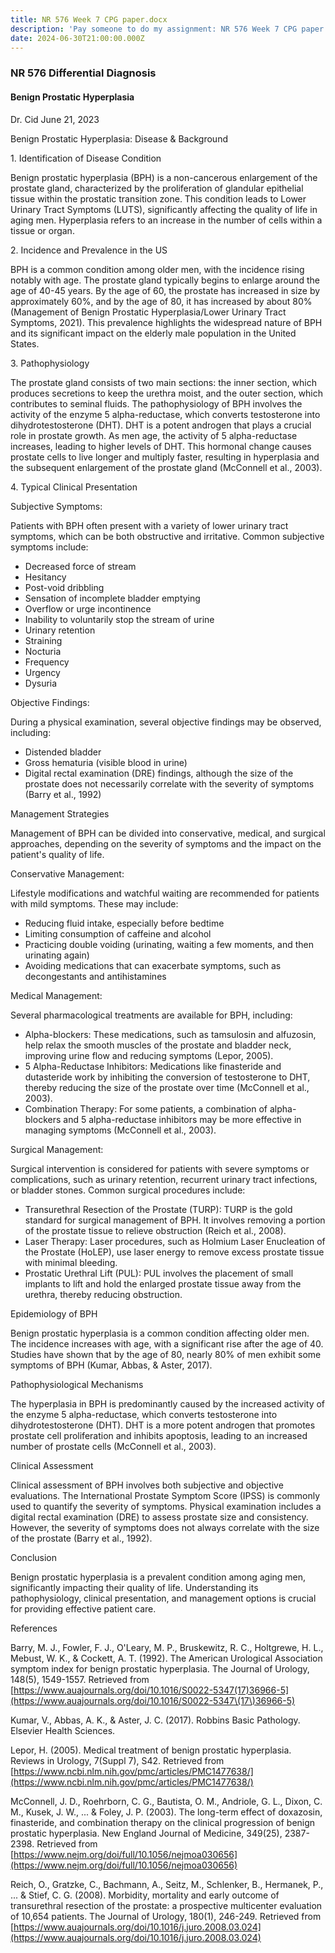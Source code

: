 ```yaml
---
title: NR 576 Week 7 CPG paper.docx
description: 'Pay someone to do my assignment: NR 576 Week 7 CPG paper'
date: 2024-06-30T21:00:00.000Z
---
```


### NR 576 Differential Diagnosis

#### Benign Prostatic Hyperplasia

Dr. Cid
June 21, 2023

Benign Prostatic Hyperplasia: Disease & Background

1\. Identification of Disease Condition

Benign prostatic hyperplasia (BPH) is a non-cancerous enlargement of the prostate gland, characterized by the proliferation of glandular epithelial tissue within the prostatic transition zone. This condition leads to Lower Urinary Tract Symptoms (LUTS), significantly affecting the quality of life in aging men. Hyperplasia refers to an increase in the number of cells within a tissue or organ.

2\. Incidence and Prevalence in the US

BPH is a common condition among older men, with the incidence rising notably with age. The prostate gland typically begins to enlarge around the age of 40-45 years. By the age of 60, the prostate has increased in size by approximately 60%, and by the age of 80, it has increased by about 80% (Management of Benign Prostatic Hyperplasia/Lower Urinary Tract Symptoms, 2021). This prevalence highlights the widespread nature of BPH and its significant impact on the elderly male population in the United States.

3\. Pathophysiology

The prostate gland consists of two main sections: the inner section, which produces secretions to keep the urethra moist, and the outer section, which contributes to seminal fluids. The pathophysiology of BPH involves the activity of the enzyme 5 alpha-reductase, which converts testosterone into dihydrotestosterone (DHT). DHT is a potent androgen that plays a crucial role in prostate growth. As men age, the activity of 5 alpha-reductase increases, leading to higher levels of DHT. This hormonal change causes prostate cells to live longer and multiply faster, resulting in hyperplasia and the subsequent enlargement of the prostate gland (McConnell et al., 2003).

4\. Typical Clinical Presentation

Subjective Symptoms:

Patients with BPH often present with a variety of lower urinary tract symptoms, which can be both obstructive and irritative. Common subjective symptoms include:

* Decreased force of stream
* Hesitancy
* Post-void dribbling
* Sensation of incomplete bladder emptying
* Overflow or urge incontinence
* Inability to voluntarily stop the stream of urine
* Urinary retention
* Straining
* Nocturia
* Frequency
* Urgency
* Dysuria

Objective Findings:

During a physical examination, several objective findings may be observed, including:

* Distended bladder
* Gross hematuria (visible blood in urine)
* Digital rectal examination (DRE) findings, although the size of the prostate does not necessarily correlate with the severity of symptoms (Barry et al., 1992)

Management Strategies

Management of BPH can be divided into conservative, medical, and surgical approaches, depending on the severity of symptoms and the impact on the patient's quality of life.

Conservative Management:

Lifestyle modifications and watchful waiting are recommended for patients with mild symptoms. These may include:

* Reducing fluid intake, especially before bedtime
* Limiting consumption of caffeine and alcohol
* Practicing double voiding (urinating, waiting a few moments, and then urinating again)
* Avoiding medications that can exacerbate symptoms, such as decongestants and antihistamines

Medical Management:

Several pharmacological treatments are available for BPH, including:

* Alpha-blockers: These medications, such as tamsulosin and alfuzosin, help relax the smooth muscles of the prostate and bladder neck, improving urine flow and reducing symptoms (Lepor, 2005).
* 5 Alpha-Reductase Inhibitors: Medications like finasteride and dutasteride work by inhibiting the conversion of testosterone to DHT, thereby reducing the size of the prostate over time (McConnell et al., 2003).
* Combination Therapy: For some patients, a combination of alpha-blockers and 5 alpha-reductase inhibitors may be more effective in managing symptoms (McConnell et al., 2003).

Surgical Management:

Surgical intervention is considered for patients with severe symptoms or complications, such as urinary retention, recurrent urinary tract infections, or bladder stones. Common surgical procedures include:

* Transurethral Resection of the Prostate (TURP): TURP is the gold standard for surgical management of BPH. It involves removing a portion of the prostate tissue to relieve obstruction (Reich et al., 2008).
* Laser Therapy: Laser procedures, such as Holmium Laser Enucleation of the Prostate (HoLEP), use laser energy to remove excess prostate tissue with minimal bleeding.
* Prostatic Urethral Lift (PUL): PUL involves the placement of small implants to lift and hold the enlarged prostate tissue away from the urethra, thereby reducing obstruction.

Epidemiology of BPH

Benign prostatic hyperplasia is a common condition affecting older men. The incidence increases with age, with a significant rise after the age of 40. Studies have shown that by the age of 80, nearly 80% of men exhibit some symptoms of BPH (Kumar, Abbas, & Aster, 2017).

Pathophysiological Mechanisms

The hyperplasia in BPH is predominantly caused by the increased activity of the enzyme 5 alpha-reductase, which converts testosterone into dihydrotestosterone (DHT). DHT is a more potent androgen that promotes prostate cell proliferation and inhibits apoptosis, leading to an increased number of prostate cells (McConnell et al., 2003).

Clinical Assessment

Clinical assessment of BPH involves both subjective and objective evaluations. The International Prostate Symptom Score (IPSS) is commonly used to quantify the severity of symptoms. Physical examination includes a digital rectal examination (DRE) to assess prostate size and consistency. However, the severity of symptoms does not always correlate with the size of the prostate (Barry et al., 1992).

Conclusion

Benign prostatic hyperplasia is a prevalent condition among aging men, significantly impacting their quality of life. Understanding its pathophysiology, clinical presentation, and management options is crucial for providing effective patient care.

References

Barry, M. J., Fowler, F. J., O'Leary, M. P., Bruskewitz, R. C., Holtgrewe, H. L., Mebust, W. K., & Cockett, A. T. (1992). The American Urological Association symptom index for benign prostatic hyperplasia. The Journal of Urology, 148(5), 1549-1557. Retrieved from [https://www.auajournals.org/doi/10.1016/S0022-5347(17)36966-5](https://www.auajournals.org/doi/10.1016/S0022-5347\(17\)36966-5)

Kumar, V., Abbas, A. K., & Aster, J. C. (2017). Robbins Basic Pathology. Elsevier Health Sciences.

Lepor, H. (2005). Medical treatment of benign prostatic hyperplasia. Reviews in Urology, 7(Suppl 7), S42. Retrieved from [https://www.ncbi.nlm.nih.gov/pmc/articles/PMC1477638/](https://www.ncbi.nlm.nih.gov/pmc/articles/PMC1477638/)

McConnell, J. D., Roehrborn, C. G., Bautista, O. M., Andriole, G. L., Dixon, C. M., Kusek, J. W., ... & Foley, J. P. (2003). The long-term effect of doxazosin, finasteride, and combination therapy on the clinical progression of benign prostatic hyperplasia. New England Journal of Medicine, 349(25), 2387-2398. Retrieved from [https://www.nejm.org/doi/full/10.1056/nejmoa030656](https://www.nejm.org/doi/full/10.1056/nejmoa030656)

Reich, O., Gratzke, C., Bachmann, A., Seitz, M., Schlenker, B., Hermanek, P., ... & Stief, C. G. (2008). Morbidity, mortality and early outcome of transurethral resection of the prostate: a prospective multicenter evaluation of 10,654 patients. The Journal of Urology, 180(1), 246-249. Retrieved from [https://www.auajournals.org/doi/10.1016/j.juro.2008.03.024](https://www.auajournals.org/doi/10.1016/j.juro.2008.03.024)
